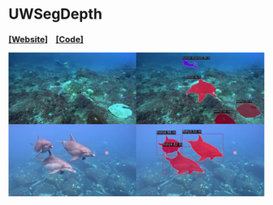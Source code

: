 # UWSegDepth

<h3>
  <a href="https://panpinchi.github.io/UWSegDepth_web/" target="_blank">[Website]</a>
  &nbsp;&nbsp;
  <a href="https://github.com/PANpinchi/UWSegDepth" target="_blank">[Code]</a>
</h3>

<img src="./assets/img/home.png" alt="">
